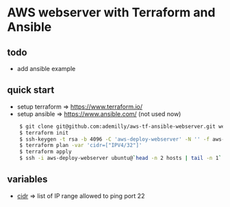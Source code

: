 # AWS webserver with Terraform and Ansible

## todo
- add ansible example

## quick start

- setup terraform => https://www.terraform.io/
- setup ansible   => https://www.ansible.com/ (not used now)

```bash
    $ git clone git@github.com:ademilly/aws-tf-ansible-webserver.git webserver && cd webserver/
    $ terraform init
    $ ssh-keygen -t rsa -b 4096 -C 'aws-deploy-webserver' -N '' -f aws-deploy-webserver
    $ terraform plan -var 'cidr=["IPV4/32"]'
    $ terraform apply
    $ ssh -i aws-deploy-webserver ubuntu@`head -n 2 hosts | tail -n 1`
```

## variables
- [cidr](https://en.wikipedia.org/wiki/Classless_Inter-Domain_Routing) => list of IP range allowed to ping port 22 

